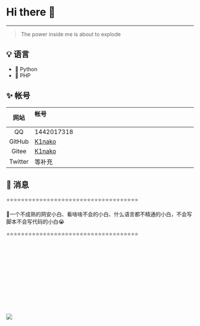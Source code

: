 # Hi there :wave:

---

> The power inside me is about to explode
>
>                    

## :bulb: 语言

-   :snake: Python
-   :checkered_flag: PHP

## :sparkles: 帐号

|  网站   | 帐号&nbsp; &nbsp; &nbsp; &nbsp; &nbsp; &nbsp; &nbsp; &nbsp; &nbsp; &nbsp; &nbsp; &nbsp; &nbsp; &nbsp; &nbsp;&nbsp; &nbsp; &nbsp; &nbsp; &nbsp; &nbsp;&nbsp; &nbsp; &nbsp; &nbsp; &nbsp; &nbsp; &nbsp; &nbsp; &nbsp; &nbsp; &nbsp; &nbsp; &nbsp; &nbsp; &nbsp;&nbsp; &nbsp; &nbsp; &nbsp; &nbsp; &nbsp;&nbsp; &nbsp; &nbsp; &nbsp; &nbsp; &nbsp; &nbsp; &nbsp; &nbsp; &nbsp; &nbsp; &nbsp; &nbsp; &nbsp; &nbsp;&nbsp; &nbsp; &nbsp; &nbsp; &nbsp; &nbsp; |
| :-----: | :----------------------------------------------------------- |
|   QQ    | 1442017318                                                   |
| GitHub  | [K1nako](https://github.com/K1nako0)                         |
|  Gitee  | [K1nako ](https://gitee.com/K1nako)                          |
| Twitter | 等补充                                                       |

## :speech_balloon: 消息

:star::star::star::star::star::star::star::star::star::star::star::star::star::star::star::star::star::star::star::star::star::star::star::star::star::star::star::star::star::star::star::star::star::star::star::star:

:sparkling_heart:一个不成熟的网安小白、看啥啥不会的小白、什么语言都不精通的小白，不会写脚本不会写代码的小白:sob:


:star::star::star::star::star::star::star::star::star::star::star::star::star::star::star::star::star::star::star::star::star::star::star::star::star::star::star::star::star::star::star::star::star::star::star::star:

&emsp;  &nbsp;

 &nbsp; &nbsp; &nbsp; &nbsp; &nbsp; &nbsp; &nbsp; &nbsp; &nbsp; &nbsp; &nbsp; &nbsp; &nbsp; &nbsp;&nbsp; &nbsp; &nbsp; &nbsp; &nbsp; &nbsp;&nbsp; &nbsp; &nbsp; &nbsp; &nbsp; &nbsp; &nbsp; &nbsp; &nbsp; &nbsp;  &nbsp;   &nbsp; &nbsp; &nbsp; 

&emsp;  

&emsp;  

&emsp;  

&emsp;  

![](http://k1nako-images.netlify.app/images/touxiang.jpg)

